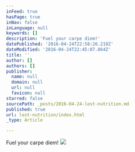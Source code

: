 ```yaml
---
inFeed: true
hasPage: true
inNav: false
inLanguage: null
keywords: []
description: 'Fuel your carpe diem!'
datePublished: '2016-04-24T22:58:26.219Z'
dateModified: '2016-04-24T22:45:07.864Z'
title: ''
author: []
authors: []
publisher:
  name: null
  domain: null
  url: null
  favicon: null
starred: false
sourcePath: _posts/2016-04-24-lost-nutrition.md
published: true
url: lost-nutrition/index.html
_type: Article

---
```

Fuel your carpe diem!
![](https://the-grid-user-content.s3-us-west-2.amazonaws.com/23285436-268b-4f3d-a02a-2d80d462257f.jpg)